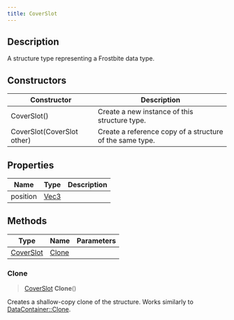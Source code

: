 ```yaml
---
title: CoverSlot
---
```

## Description

A structure type representing a Frostbite data type.

## Constructors

| Constructor                | Description                                              |
| -------------------------- | -------------------------------------------------------- |
| CoverSlot()                | Create a new instance of this structure type.            |
| CoverSlot(CoverSlot other) | Create a reference copy of a structure of the same type. |

## Properties

| Name     | Type                              | Description |
| -------- | --------------------------------- | ----------- |
| position | [Vec3](/vext/ref/shared/class/Vec3) |             |

## Methods

| Type                   | Name            | Parameters |
| ---------------------- | --------------- | ---------- |
| [CoverSlot](CoverSlot) | [Clone](#clone) |            |

### Clone

> [CoverSlot](CoverSlot) **Clone**()

Creates a shallow-copy clone of the structure. Works similarly to [DataContainer::Clone](/vext/ref/shared/class/datacontainer#clone).

